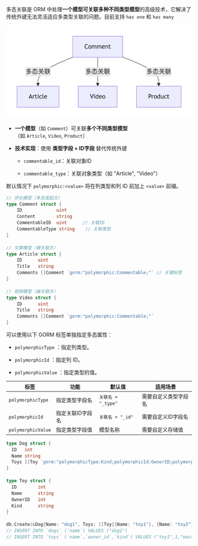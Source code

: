 多态关联是 ORM 中处理​**​一个模型可关联多种不同类型模型​**​的高级技术，它解决了传统外键无法灵活适应多类型关联的问题。目前支持 `has one` 和 `has many`

![](image/多态性关联_time_1.png)
- ​**​一个模型​**​（如 `Comment`）可关联​**​多个不同类型模型​**​（如 `Article`, `Video`, `Product`）
    
- ​**​技术实现​**​：使用 ​**​类型字段 + ID字段​**​ 替代传统外键
    
    - `commentable_id`：关联对象ID
        
    - `commentable_type`：关联对象类型（如 "Article", "Video"）

默认情况下 `polymorphic:<value>` 将在列类型和列 ID 前加上 `<value>` 前缀。

```go
// 评论模型（多态发起方）
type Comment struct {
    ID             uint
    Content        string
    CommentableID  uint      // 关联ID
    CommentableType string    // 关联类型
}

// 文章模型（被关联方）
type Article struct {
    ID      uint
    Title   string
    Comments []Comment `gorm:"polymorphic:Commentable;"` // 关键标签
}

// 视频模型（被关联方）
type Video struct {
    ID      uint
    Title   string
    Comments []Comment `gorm:"polymorphic:Commentable;"`
}

```


可以使用以下 GORM 标签单独指定多态属性：

-  `polymorphicType` ：指定列类型。

- `polymorphicId` ：指定列 ID。

- `polymorphicValue` ：指定类型的值。

| **标签​**​           | ​**​功能​**​ | ​**​默认值​**​     | ​**​适用场景​**​ |
| ------------------ | ---------- | --------------- | ------------ |
| `polymorphicType`  | 指定类型字段名    | `关联名 + "_type"` | 需要自定义类型字段名   |
| `polymorphicId`    | 指定关联ID字段名  | `关联名 + "_id"`   | 需要自定义ID字段名   |
| `polymorphicValue` | 指定类型字段值    | 模型名称            | 需要自定义存储值     |
```go
type Dog struct {
  ID   int
  Name string
  Toys []Toy `gorm:"polymorphicType:Kind;polymorphicId:OwnerID;polymorphicValue:master"`
}

type Toy struct {
  ID        int
  Name      string
  OwnerID   int
  Kind      string
}

db.Create(&Dog{Name: "dog1", Toys: []Toy{{Name: "toy1"}, {Name: "toy2"}}})
// INSERT INTO `dogs` (`name`) VALUES ("dog1")
// INSERT INTO `toys` (`name`,`owner_id`,`kind`) VALUES ("toy1",1,"master"), ("toy2",1,"master")

```
